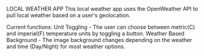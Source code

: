 LOCAL WEATHER APP 
This local weather app uses the OpenWeather API to pull local weather based on a user's geolocation. 

Current functions:
Unit Toggling - The user can choose between metric(C) and imperial(F) temperature units by toggling a button.
Weather Based Background - The image background changes depending on the weather and time (Day/Night) for most weather options.
